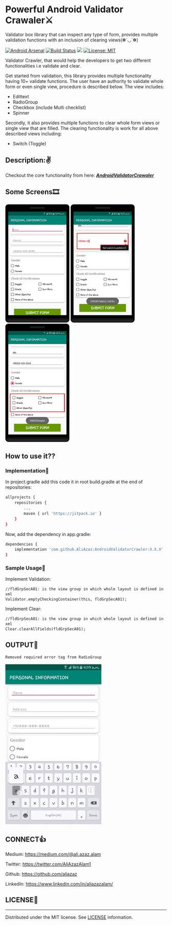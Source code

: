 # Powerful Android Validator Crawaler⚔
Validator box library that can inspect any type of form, provides multiple validation functions with an inclusion of clearing views(❁´◡`❁)

[![Android Arsenal](https://img.shields.io/badge/Android%20Arsenal-Powerful%20Android%20Validator%20Crawaler-brightgreen.svg?style=flat)](https://android-arsenal.com/details/1/8077) [![Build Status](https://travis-ci.com/AliAzaz/AndroidValidatorCrawler.svg?branch=master)](https://travis-ci.com/AliAzaz/AndroidValidatorCrawler) [![](https://jitpack.io/v/AliAzaz/AndroidValidatorCrawler.svg)](https://jitpack.io/#AliAzaz/AndroidValidatorCrawler) [![License: MIT](https://img.shields.io/badge/License-MIT-brightgreen.svg)](https://opensource.org/licenses/MIT)

Validator Crawler, that would help the developers to get two different functionalities i.e validate and clear.

Get started from validation, this library provides multiple functionality having 10+ validate functions. The user have an authority to validate whole form or even single view, procedure is described below. 
The view includes:
- Edittext
- RadioGroup
- Checkbox (include Multi checklist)
- Spinner

Secondly, it also provides multiple functions  to clear whole form views or single view that are filled. The clearing functionality is work for all above described views including:
- Switch (Toggle)

## Description:✌
Checkout the core functionality from here: ***[AndroidValidatorCrawaler](https://proandroiddev.com/powerful-android-validator-crawaler-9a72bd9917d5)***

## Some Screens🎞 

<img alt="Pic-1" src="https://github.com/AliAzaz/AndroidValidatorCrawler/blob/master/pictures/pic01.png" width="200"/> <img alt="Pic-2" src="https://github.com/AliAzaz/AndroidValidatorCrawler/blob/master/pictures/pic02.png" width="200"/> <img alt="Pic-3" src="https://github.com/AliAzaz/AndroidValidatorCrawler/blob/master/pictures/pic03.png" width="200"/>

## How to use it??

### Implementation🧨
In project.gradle add this code it in root build.gradle at the end of repositories:
```sh
allprojects {
	repositories {
		...
		maven { url 'https://jitpack.io' }
	}
}
```

Now, add the dependency in app.gradle:
```sh
dependencies {
    implementation 'com.github.AliAzaz:AndroidValidatorCrawler:X.X.X'
}
```

### Sample Usage🔔
Implement Validation:

    //fldGrpSecA01: is the view group in which whole layout is defined in xml
    Validator.emptyCheckingContainer(this, fldGrpSecA01);


Implement Clear:

    //fldGrpSecA01: is the view group in which whole layout is defined in xml
    Clear.clearAllFields(fldGrpSecA01);

## OUTPUT📇
```sh
Removed required error tag from RadioGroup
```

![](https://github.com/AliAzaz/AndroidValidatorCrawler/blob/master/output.gif)


## CONNECT👍
Medium: https://medium.com/@ali.azaz.alam

Twitter: https://twitter.com/AliAzazAlam1

Github: https://github.com/aliazaz

LinkedIn: https://www.linkedin.com/in/aliazazalam/

## LICENSE📃
----
Distributed under the MIT license. See [LICENSE](https://github.com/AliAzaz/AndroidValidatorCrawler/blob/master/LICENSE) information.
